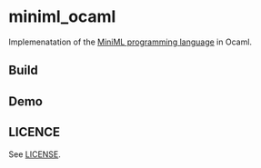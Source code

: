 # miniml_ocaml

Implemenatation of the [MiniML programming language](https://cs51.io/) in Ocaml.

## Build

## Demo

## LICENCE

See [LICENSE](LICENSE).